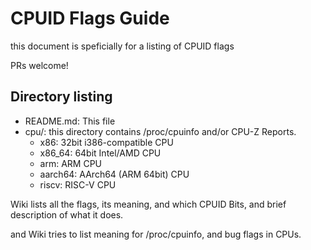 # CPUID Flags Guide

this document is speficially for a listing of CPUID flags

PRs welcome!

## Directory listing

- README.md: This file
- cpu/: this directory contains /proc/cpuinfo and/or CPU-Z Reports.
  - x86: 32bit i386-compatible CPU
  - x86\_64: 64bit Intel/AMD CPU
  - arm: ARM CPU
  - aarch64: AArch64 (ARM 64bit) CPU
  - riscv: RISC-V CPU

Wiki lists all the flags, its meaning, and which CPUID Bits, and brief description of what it does.

and Wiki tries to list meaning for /proc/cpuinfo, and bug flags in CPUs.


